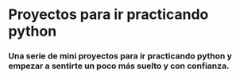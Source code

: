 # Proyectos para ir practicando python

### Una serie de mini proyectos para ir practicando python y empezar a sentirte un poco más suelto y con confianza.
